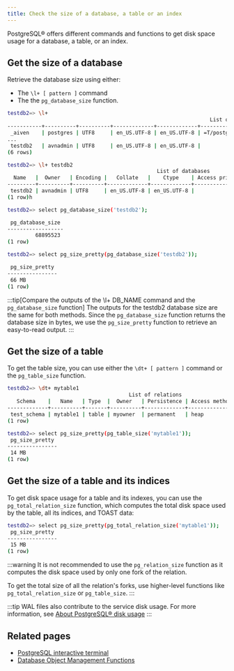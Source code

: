 ```yaml
---
title: Check the size of a database, a table or an index
---
```


PostgreSQL® offers different commands and functions to get disk space usage for a database, a table, or an index.

## Get the size of a database

Retrieve the database size using either:

- The `\l+ [ pattern ]` command
- The the `pg_database_size` function.

```bash title="Using the \l+ [ pattern ] command"
testdb2=> \l+
                                                                 List of databases   Name    |  Owner   | Encoding |   Collate   |    Ctype    |   Access privileges   |   Size    | Tablespace |            Description
-----------+----------+----------+-------------+-------------+-----------------------+-----------+------------+------------------------------------
 _aiven    | postgres | UTF8     | en_US.UTF-8 | en_US.UTF-8 | =T/postgres          +| No Access | pg_default |
...
 testdb2   | avnadmin | UTF8     | en_US.UTF-8 | en_US.UTF-8 |                       | 66 MB     | pg_default |
(6 rows)

testdb2=> \l+ testdb2
                                                List of databases
  Name   |  Owner   | Encoding |   Collate   |    Ctype    | Access privileges | Size  | Tablespace | Description
---------+----------+----------+-------------+-------------+-------------------+-------+------------+-------------
 testdb2 | avnadmin | UTF8     | en_US.UTF-8 | en_US.UTF-8 |                   | 66 MB | pg_default |
(1 row)h
```

```bash title="Using the pg_database_size function"
testdb2=> select pg_database_size('testdb2');

 pg_database_size
------------------
         68895523
(1 row)

testdb2=> select pg_size_pretty(pg_database_size('testdb2'));

 pg_size_pretty
----------------
 66 MB
(1 row)
```

:::tip[Compare the outputs of the \l+ DB_NAME command and the `pg_database_size` function]
The outputs for the testdb2 database size are the same for both methods. Since
the `pg_database_size` function returns the database size in bytes, we use the
`pg_size_pretty` function to retrieve an easy-to-read output.
:::

## Get the size of a table

To get the table size, you can use either the `\dt+ [ pattern ]` command or the `pg_table_size` function.

```bash title="Using the \dt+ [ pattern ] command"
testdb2=> \dt+ mytable1
                                       List of relations
   Schema    |   Name   | Type  |  Owner   | Persistence | Access method | Size  | Description
-------------+----------+-------+----------+-------------+---------------+-------+-------------
 test_schema | mytable1 | table | myowner  | permanent   | heap          | 14 MB |
(1 row)
```

```bash title="Use the pg_table_size function"
testdb2=> select pg_size_pretty(pg_table_size('mytable1'));
 pg_size_pretty
----------------
 14 MB
(1 row)
```

## Get the size of a table and its indices

To get disk space usage for a table and its indexes, you can use the
`pg_total_relation_size` function, which computes the total disk space used by the
table, all its indices, and TOAST data:

```bash
testdb2=> select pg_size_pretty(pg_total_relation_size('mytable1'));
 pg_size_pretty
----------------
 15 MB
(1 row)
```

:::warning
It is not recommended to use the `pg_relation_size` function as it computes the disk
space used by only one fork of the relation.

To get the total size of all the relation's forks, use higher-level
functions like `pg_total_relation_size` or `pg_table_size`.
:::

:::tip
WAL files also contribute to the service disk usage. For more
information, see
[About PostgreSQL® disk usage](/docs/products/postgresql/concepts/pg-disk-usage)
:::

## Related pages

- [PostgreSQL interactive terminal](https://www.postgresql.org/docs/15/app-psql.html)
- [Database Object Management Functions](https://www.postgresql.org/docs/current/functions-admin#FUNCTIONS-ADMIN-DBOBJECT.html)
